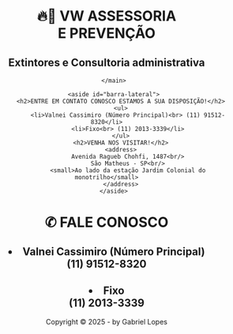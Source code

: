 <!DOCTYPE html>
<html lang="pt-br">
<head>
    <meta charset="UTF-8"/>
<body>
    <div id="interface">
        <header id="cabecalho">
            <hgroup>
                <h1>&#x1F525;&#x1F4DD; VW ASSESSORIA<br>E PREVENÇÃO</h1>
                <h2>Extintores e Consultoria administrativa</h2>
            </hgroup>
            
        </main>

        <aside id="barra-lateral">
            <h2>ENTRE EM CONTATO CONOSCO ESTAMOS A SUA DISPOSIÇÃO!</h2>
            <ul>
                <li>Valnei Cassimiro (Número Principal)<br> (11) 91512-8320</li>
                <li>Fixo<br> (11) 2013-3339</li>
            </ul>
            <h2>VENHA NOS VISITAR!</h2>
            <address>
                Avenida Ragueb Chohfi, 1487<br/>
                São Matheus - SP<br/>
                <small>Ao lado da estação Jardim Colonial do monotrilho</small>
            </address>
        </aside>
<h1>&#9990; FALE CONOSCO</h1>
<h2><li> Valnei Cassimiro (Número Principal)</br>  (11) 91512-8320</li></h2>
<h2><li> Fixo</br>  (11) 2013-3339 </li></h2>
        <footer id="rodape">
            <p>Copyright &copy; 2025 - by Gabriel Lopes </p>
        </footer>
    </div>
</body>
</html>
